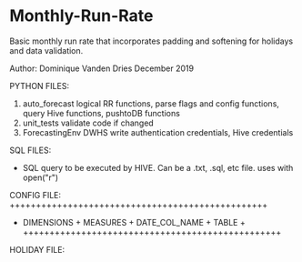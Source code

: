 # Monthly-Run-Rate
Basic monthly run rate that incorporates padding and softening for holidays and data validation.


Author: Dominique Vanden Dries
December 2019


PYTHON FILES:

1. auto_forecast
	logical RR functions, parse flags and config functions, query Hive functions,  pushtoDB functions
2. unit_tests
	validate code if changed
3. ForecastingEnv
	DWHS write authentication credentials, Hive credentials

SQL FILES:
- SQL query to be executed by HIVE. Can be a .txt, .sql, etc file. uses with open("r")

CONFIG FILE:
+++++++++++++++++++++++++++++++++++++++++++++++++
+ DIMENSIONS + MEASURES + DATE_COL_NAME + TABLE +
+++++++++++++++++++++++++++++++++++++++++++++++++

HOLIDAY FILE:
